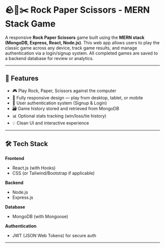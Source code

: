 # 🪨📄✂️ Rock Paper Scissors - MERN Stack Game

A responsive **Rock Paper Scissors** game built using the **MERN stack (MongoDB, Express, React, Node.js)**. This web app allows users to play the classic game across any device, track game results, and manage authentication via a login/signup system. All completed games are saved to a backend database for review or analytics.

---

## 🚀 Features

- 🎮 Play Rock, Paper, Scissors against the computer
- 📱 Fully responsive design — play from desktop, tablet, or mobile
- 🔐 User authentication system (Signup & Login)
- 🗃️ Game history stored and retrieved from MongoDB
- 📊 Optional stats tracking (win/loss/tie history)
- 💡 Clean UI and interactive experience

---

## 🛠️ Tech Stack

**Frontend**
- React.js (with Hooks)
- CSS (or Tailwind/Bootstrap if applicable)

**Backend**
- Node.js
- Express.js

**Database**
- MongoDB (with Mongoose)

**Authentication**
- JWT (JSON Web Tokens) for secure auth

---